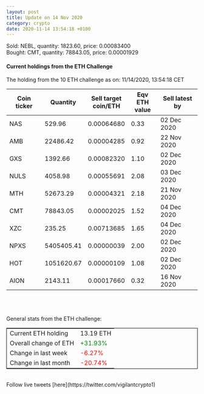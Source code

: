 ```yaml
---
layout: post
title: Update on 14 Nov 2020
category: crypto
date: 2020-11-14 13:54:18 +0100
---
```

<!-- Global site tag (gtag.js) - Google Analytics -->
<script async src="https://www.googletagmanager.com/gtag/js?id=UA-103831149-5"></script>
<script>
  window.dataLayer = window.dataLayer || [];
  function gtag(){dataLayer.push(arguments);}
  gtag('js', new Date());

  gtag('config', 'UA-103831149-5');
</script>
Sold: NEBL, quantity:      1823.60, price:   0.00083400<br>Bought: CMT, quantity:     78843.05, price:   0.00001929<br>

#### Current holdings from the ETH Challenge

The holding from the 10 ETH challenge as on: 11/14/2020, 13:54:18 CET

|Coin ticker|Quantity|Sell target<br>coin/ETH|Eqv ETH<br>value|Sell latest by|
|-----------|--------|-----------|-----------|--------------|
NAS|529.96|  0.00064680|0.33|02 Dec 2020|
AMB|22486.42|  0.00004285|0.92|22 Nov 2020|
GXS|1392.66|  0.00082320|1.10|02 Dec 2020|
NULS|4058.98|  0.00055691|2.08|03 Dec 2020|
MTH|52673.29|  0.00004321|2.18|21 Nov 2020|
CMT|78843.05|  0.00002025|1.52|04 Dec 2020|
XZC|235.25|  0.00713685|1.65|04 Dec 2020|
NPXS|5405405.41|  0.00000039|2.00|02 Dec 2020|
HOT|1051620.67|  0.00000109|1.08|02 Dec 2020|
AION|2143.11|  0.00017660|0.32|16 Nov 2020|

<br>
<br>
<br>
General stats from the ETH challenge:

<table style="border:1px solid black;margin-left:auto;margin-right:auto;">
	<tbody>
	<tr>
		<td>Current ETH holding</td>
		<td>     13.19 ETH</td>
	</tr>
	<tr>
		<td>Overall change of ETH</td>
		<td><font color="green">+31.93%</font></td>
	</tr>
	<tr>
		<td>Change in last week</td>
		<td><font color="red">-6.27%</font></td>
	</tr>
	<tr>
		<td>Change in last month</td>
		<td><font color="red">-20.74%</font></td>
	</tr>
	</tbody>
</table>

<br>
Follow live tweets [here](https://twitter.com/vigilantcrypto1)
<br>
<br>